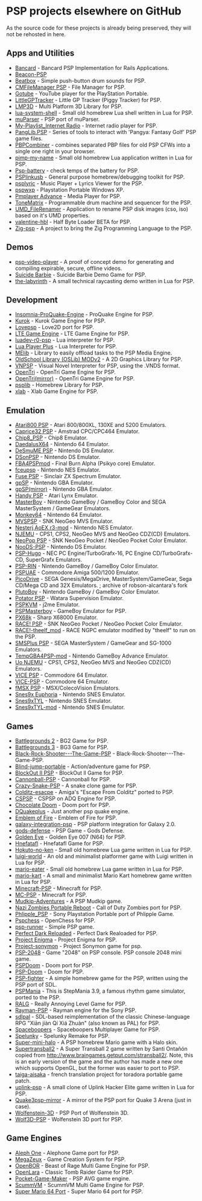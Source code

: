 # PSP projects elsewhere on GitHub

As the source code for these projects is already being preserved, they will not be rehosted in here.

## Apps and Utilities

- [Bancard](https://github.com/betterplace/bancard) - Bancard PSP Implementation for Rails Applications.
- [Beacon-PSP](https://github.com/whutddk/beacon-PSP)
- [Beatbox](https://github.com/Babkock/Beatbox) - Simple push-button drum sounds for PSP.
- [CMFileManager PSP](https://github.com/joel16/CMFileManager-PSP) - File Manager for PSP.
- [Gotube](https://github.com/yne/gotube) - YouTube player for the PlayStation Portable.
- [LittleGPTracker](https://github.com/NinjasCL-archive/LittleGPTracker) - Little GP Tracker (Piggy Tracker) for PSP.
- [LMP3D](https://github.com/Kannagi/LMP3D) - Multi Platform 3D Library for PSP.
- [lua-system-shell](https://github.com/Yonaba/lua-system-shell) - Small old homebrew Lua shell written in Lua for PSP.
- [muParser](https://github.com/libcg/muParser) - PSP port of muParser.
- [My-Playlist_Internet Radio](https://github.com/Vasniktel/My-Playlist) - Internet radio player for PSP.
- [PangLib.PSP](https://github.com/pangyatools/PangLib.PSP) - Series of tools to interact with 'Pangya: Fantasy Golf' PSP game files.
- [PBPCombiner](https://github.com/remixer-dec/PBPCombiner) - combines separated PBP files for old PSP CFWs into a single one right in your browser.
- [pimp-my-name](https://github.com/Yonaba/pimp-my-name) - Small old homebrew Lua application written in Lua for PSP.
- [Psp-battery](https://github.com/boozerboozeman/psp-battery) - check temps of the battery for PSP.
- [PSPlinkusb](https://github.com/pspdev/psplinkusb) - General purpose homebrew/debugging toolkit for PSP.
- [psplyric](https://github.com/acourreges/psplyrics) - Music Player + Lyrics Viewer for the PSP.
- [pspwxp](https://github.com/tisaconundrum2/pspwxp) - Playstation Portable Windows XP.
- [Pmplayer Advance](https://github.com/ErikPshat/pmplayer-advance) - Media Player for PSP.
- [ToneMatrix](https://github.com/Babkock/ToneMatrix) - Programmable drum machine and sequencer for the PSP.
- [UMD_FileRenamer](https://github.com/BrosMakingSoftware/UMD_FileRenamer) - Application to rename PSP disk images (cso, iso) based on it's UMD properties.
- [valentine-hbl](https://github.com/173210/valentine-hbl) - Half Byte Loader BETA for PSP.
- [Zig-psp](https://github.com/zPSP-Dev/Zig-PSP) - A project to bring the Zig Programming Language to the PSP.

## Demos

- [psp-video-player](https://github.com/psplabs/psp-video-player) - A proof of concept demo for generating and compiling expirable, secure, offline videos.
- [Suicide Barbie](https://github.com/theblacklotus/suicide-barbie) - Suicide Barbie Demo Game for PSP.
- [the-labyrinth](https://github.com/Yonaba/the-labyrinth) - A small technical raycasting demo written in Lua for PSP.

## Development

- [Insomnia-ProQuake-Engine](https://github.com/darkduke606/Insomnia-ProQuake-Engine) - ProQuake Engine for PSP.
- [Kurok](https://github.com/TheMrIron2/kurok) - Kurok Game Engine for PSP.
- [Lovepsp](https://github.com/slemonide/lovepsp) - Love2D port for PSP.
- [LTE Game Engine](https://github.com/luca1897/Lte-Game-Engine) - LTE Game Engine for PSP.
- [luadev-r0-psp](https://github.com/jcnmsg/LuaDEV-R0-psp) - Lua interpreter for PSP.
- [Lua Player Plus](https://github.com/Rinnegatamante/lua-player-plus) - Lua Interpreter for PSP.
- [MElib](https://github.com/IridescentRose/MElib) - Library to easily offload tasks to the PSP Media Engine.
- [OldSchool Library (OSLib) MODv2](https://github.com/dogo/oslibmodv2) - A 2D Graphics Library for PSP.
- [VNPSP](https://github.com/liclac/VNPSP) - Visual Novel Interpreter for PSP, using the .VNDS format. 
- [OpenTri](https://github.com/albe/openTri) - OpenTri Game Engine for PSP.
- [OpenTri(mirror)](https://github.com/SamRH/openTRI) - OpenTri Game Engine for PSP.
- [psplib](https://github.com/0xe1f/psplib) - Homebrew Library for PSP.
- [xlab](https://github.com/xfacter/xlab) - Xlab Game Engine for PSP.

## Emulation

- [Atari800 PSP](https://github.com/8bitpsp/atari800) - Atari 800/800XL, 130XE and 5200 Emulators.
- [Caprice32 PSP](https://github.com/8bitpsp/caprice32) - Amstrad CPC/CPC464 Emulator.
- [Chip8_PSP](https://github.com/stacksta/chip8_psp) - Chip8 Emulator.
- [DaedalusX64](https://github.com/DaedalusX64/daedalus) - Nintendo 64 Emulator.
- [DeSmuME PSP](https://github.com/themriron2/desmume-psp) - Nintendo DS Emulator.
- [DSonPSP](https://github.com/bielgiroto/DSonPSP) - Nintendo DS Emulator.
- [FBA4PSPmod](https://github.com/rereprep/FBA4PSPmod) - Final Burn Alpha (Psikyo core) Emulator.
- [fceupsp](https://github.com/phoe-nix/fceupsp) - Nintendo NES Emulator.
- [Fuse PSP](https://github.com/8bitpsp/fuse) - Sinclair ZX Spectrum Emulator.
- [gpSP](https://github.com/BASLQC/gPSP) - Nintendo GBA Emulator.
- [gpSP(mirror)](https://github.com/cedricwaltercson/gpsp) - Nintendo GBA Emulator.
- [Handy PSP](https://github.com/8bitpsp/handy) - Atari Lynx Emulator.
- [MasterBoy](https://github.com/wodim/MasterBoy) - Nintendo GameBoy / GameBoy Color and SEGA MasterSystem / GameGear Emulators.
- [Monkey64](https://github.com/TheMrIron2/Monkey64) - Nintendo 64 Emulator.
- [MVSPSP](https://github.com/swarzesherz/mvspsp) - SNK NeoGeo MVS Emulator.
- [Nesterj AoEX r3-mod](https://github.com/rinrin-/NesterJ_AoEX_R3) - Nintendo NES Emulator.
- [NJEMU](https://github.com/phoe-nix/NJEMU) - CPS1, CPS2, NeoGeo MVS and NeoGeo CDZ(CD) Emulators.
- [NeoPop PSP](https://github.com/8bitpsp/neopop) - SNK NeoGeo Pocket / NeoGeo Pocket Color Emulator.
- [NooDS-PSP](https://github.com/Xiro28/NooDS-PSP) - Nintendo DS Emulator.
- [PSP-Hugo](https://github.com/TheMrIron2/PSP-Hugo) - NEC PC Engine/TurboGrafx-16, PC Engine CD/TurboGrafx-CD, SuperGrafx Emulators.
- [PSP-RIN](https://github.com/mbarczak/psp_rin) - Nintendo GameBoy / GameBoy Color Emulator.
- [PSPUAE](https://github.com/HoraceAndTheSpider/PSPUAE) - Commodore Amiga 500/1200 Emulator.
- [PicoDrive](https://github.com/pumpkinlink/picodrive) - SEGA Genesis/MegaDrive, MasterSystem/GameGear, Sega CD/Mega CD and 32X Emulators. ; archive of robson-alcantara's fork
- [PlutoBoy](https://github.com/RossMeikleham/PlutoBoy) - Nintendo GameBoy / GameBoy Color Emulator.
- [Potator PSP](https://github.com/infval/potator-psp-akop) - Watara Supervision Emulator.
- [PSPKVM](https://github.com/vadosnaprimer/pspkvm) - j2me Emulator.
- [PSPMasterboy](https://github.com/maxbit89/PSPMasterBoy) - GameBoy Emulator for PSP.
- [PX68k](https://github.com/hissorii/px68k) - Sharp X68000 Emulator.
- [RACE! PSP](https://github.com/8bitpsp/race) - SNK NeoGeo Pocket / NeoGeo Pocket Color Emulator.
- [RACE!-theelf_mod](https://github.com/TheFlav/RACE-NGPC-Emulator-PSP) - RACE NGPC emulator modified by "theelf" to run on the PSP.
- [SMSPlus PSP](https://github.com/8bitpsp/smsplus) - SEGA MasterSystem / GameGear and SG-1000 Emulators.
- [TempGBA4PSP-mod](https://github.com/phoe-nix/TempGBA4PSP-mod) - Nintendo GameBoy Advance Emulator.
- [Uo NJEMU](https://github.com/173210/mvspsp/releases/tag/r5) - CPS1, CPS2, NeoGeo MVS and NeoGeo CDZ(CD) Emulators.
- [VICE PSP](https://github.com/8bitpsp/vice) - Commodore 64 Emulator.
- [VICE-PSP](https://github.com/rsn8887/pspvice) - Commodore 64 Emulator.
- [fMSX PSP](https://github.com/8bitpsp/fms) - MSX/ColecoVision Emulators.
- [Snes9x Euphoria](https://github.com/BASLQC/snes9x-euphoria) - Nintendo SNES Emulator.
- [Snes9xTYL](https://github.com/173210/snes9xTYL) - Nintendo SNES Emulator.
- [Snes9xTYL-mod](https://github.com/esmjanus/snes9xTYL) - Nintendo SNES Emulator.

## Games

- [Battlegrounds 2](https://github.com/xfacter/battlegrounds2) - BG2 Game for PSP.
- [Battlegrounds 3](https://github.com/xfacter/battlegrounds3) - BG3 Game for PSP.
- [Black-Rock-Shooter---The-Game-PSP](https://github.com/jameshentai/Black-Rock-Shooter---The-Game-PSP-) - Black-Rock-Shooter---The-Game-PSP.
- [Blind-jump-portable](https://github.com/evanbowman/blind-jump-portable) - Action/adventure game for PSP.
- [BlockOut II PSP](https://github.com/bomblik/BlockOut_II_PSP) - BlockOut ll Game for PSP.
- [Cannonball-PSP](https://github.com/TheMrIron2/cannonball-PSP) - Cannonball for PSP.
- [Crazy-Snake-PSP](https://github.com/georgesofianosgr/Crazy-Snake-PSP) - A snake clone game for PSP.
- [Colditz-esacpe](https://github.com/aperture-software/colditz-escape) - Amiga's "Escape From Colditz" ported to PSP.
- [CSPSP](https://github.com/st1x51/CSPSP_ADQ) - CSPSP on ADQ Engine for PSP.
- [Chocolate Doom](https://github.com/mwpenny/chocolate-doom-psp) - Doom port for PSP.
- [DQuakeplus](https://github.com/st1x51/DQuakePlus) - Just another psp quake engine.
- [Emblem of Fire](https://github.com/TheMrIron2/Emblem-of-Fire) - Emblem of Fire for PSP.
- [galaxy-integration-psp](https://github.com/TBemme/galaxy-integration-psp) - PSP platform integration for Galaxy 2.0.
- [gods-defense](https://github.com/dogo/gods-defense) - PSP Game - Gods Defense.
- [Golden Eye](https://github.com/TheMrIron2/goldeneye-psp) - Golden Eye 007 (N64) for PSP.
- [Hnefatafl](https://github.com/TheMrIron2/hnefatafl-psp) - Hnefatafl Game for PSP.
- [Hokuto-no-ken](https://github.com/Yonaba/hokuto-no-ken) - Small old homebrew Lua game written in Lua for PSP.
- [luigi-world](https://github.com/Yonaba/luigi-world) - An old and minimalist platformer game with Luigi written in Lua for PSP.
- [mario-eater](https://github.com/Yonaba/mario-eater) - Small old homebrew Lua game written in Lua for PSP.
- [mario-kart](https://github.com/Yonaba/mario-kart) - A small and minimalist Mario Kart homebrew game written in Lua for PSP.
- [Minecraft-PSP](https://github.com/Woolio/Minecraft-PSP) - Minecraft for PSP.
- [MC-PSP](https://github.com/IridescentRose/MC-PSP) - Minecraft for PSP.
- [Mudkip-Adventures](https://github.com/albe/mudkip-adventures) - A PSP Mudkip game.
- [Nazi Zombies Portable Reboot](https://github.com/thyjukki/nzp-reboot/) - Call of Duty Zombies port for PSP.
- [Phlipple_PSP](https://github.com/bomblik/Phlipple_PSP) - Sony Playstation Portable port of Phlipple Game.
- [Pspchess](https://github.com/cwbowron/pspchess) - OpenChess for PSP.
- [psp-runner](https://github.com/dogo/psp-runner) - Simple PSP game.
- [Perfect Dark Reloaded](https://github.com/TheMrIron2/Perfect-Dark-Reloaded) - Perfect Dark Realoaded for PSP.
- [Project Enigma](https://github.com/TheMrIron2/project-enigma) - Project Enigma for PSP.
- [Project-sonymon](https://github.com/fjm-homebrew/project-sonymon) - Project Sonymon game for psp.
- [PSP-2048](https://github.com/bd4sur/PSP-2048) - Game "2048" on PSP console. PSP console 2048 mini game.
- [PSPDoom](https://github.com/z2442/PSPDoom) - Doom port for PSP.
- [PSP-Doom](https://github.com/derek57/psp-doom) - Doom for PSP.
- [PSP-fighter](https://github.com/omegavesko/PSP-Fighter) - A simple homebrew game for the PSP, written using the PSP port of SDL.
- [PSPMania](https://github.com/mafu9/PSPMania) - This is StepMania 3.9, a famous rhythm game simulator, ported to the PSP.
- [RALG](https://github.com/florinilie139/RALG) - Really Annoying Level Game for PSP.
- [Rayman-PSP](https://github.com/fjm-homebrew/rayman-psp) - Rayman engine for the Sony PSP.
- [sdlpal](https://github.com/OPL3ChipFan/sdlpal) - SDL-based reimplementation of the classic Chinese-language RPG "Xiān jiàn Qí Xiá Zhuàn" (also known as PAL) for PSP.
- [Spaceboopers](https://github.com/nikp123/spaceboopers) - Spaceboopers Multiplayer Game for PSP.
- [Spelunky](https://github.com/dbeef/spelunky-psp) - Spelunky Remake for PSP.
- [Super-mini-halo](https://github.com/JpDeathBlade/Super-Mini-Halo) - A PSP homebrew Mario game with a Halo skin.
- [Supertransball2](https://github.com/evgenybf/supertransball2) - A Super Transball 2 game written by Santi Ontañón copied from http://www.braingames.getput.com/stransball2/. Note, this is an early version of the game and the author has made a new one which supports OpenGL, but the former was easier to port to PSP.
- [taiga-aisaka](https://github.com/123321mario/taiga-aisaka) - french translation project for toradora portable game patch.
- [uplink-psp](https://github.com/Yonaba/uplink-psp) - A small clone of Uplink Hacker Elite game written in Lua for PSP.
- [Quake3psp-mirror](https://github.com/Fighter19/Quake3PSP-mirror) - A mirror of the PSP port for Quake 3 Arena (just in case).
- [Wolfenstein-3D](https://github.com/DanS2D/Wolfenstein3D-PSP) - PSP Port of Wolfenstein 3D.
- [Wolf3D-PSP](https://github.com/BenMcLean/Wolf3D-PSP) - Wolfenstein 3D port for PSP.

## Game Engines

- [Aleph One](https://github.com/Aleph-One-Marathon/alephone-psp) - Alephone Game port for PSP.
- [MegaZeux](https://github.com/AliceLR/megazeux/) - Game Creation System for PSP.
- [OpenBOR](https://github.com/DCurrent/openbor) - Beast of Rage Multi Game Engine for PSP.
- [OpenLara](https://github.com/XProger/OpenLara/releases/tag/20180524) - Classic Tomb Raider Game for PSP.
- [Pocket-Game-Maker](https://github.com/History-exe/Pocket-Game-Maker-v0.83)  - PSP AVG game engine.
- [ScummVM](https://github.com/rsn8887/scummvm/releases/tag/2.1.0git-rsn8887.30) - ScummVM Multi Game Engine for PSP.
- [Super Mario 64 Port](https://github.com/z2442/sm64-port) - Super Mario 64 port for PSP.
